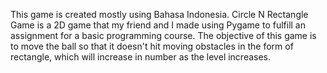 This game is created mostly using Bahasa Indonesia.
Circle N Rectangle Game is a 2D game that my friend and I made using Pygame to fulfill an assignment for a basic programming course.
The objective of this game is to move the ball so that it doesn't hit moving obstacles in the form of rectangle, which will increase in number as the level increases.
